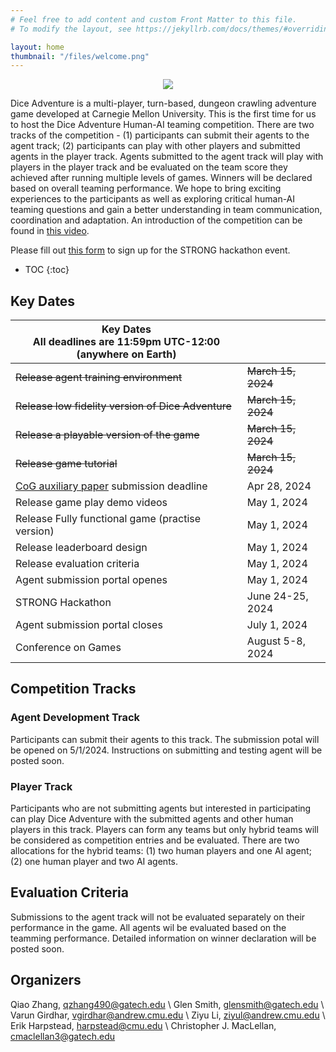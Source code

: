 ```yaml
---
# Feel free to add content and custom Front Matter to this file.
# To modify the layout, see https://jekyllrb.com/docs/themes/#overriding-theme-defaults

layout: home
thumbnail: "/files/welcome.png"
---
```


<p align="center">
<img src = "/files/welcome.png"></p>

 Dice Adventure is a multi-player, turn-based, dungeon crawling adventure game developed at Carnegie Mellon University. This is the first time for us to host the Dice Adventure Human-AI teaming competition. There are two tracks of the competition - (1) participants can submit their agents to the agent track;  (2) participants can play with other players and submitted agents in the player track. Agents submitted to the agent track will play with players in the player track and be evaluated on the team score they achieved after running multiple levels of games. Winners will be declared based on overall teaming performance. We hope to bring exciting experiences to the participants as well as exploring critical human-AI teaming questions and gain a better understanding in team communication, coordination and adaptation. An introduction of the competition can be found in [this video](https://www.youtube.com/watch?v=cvV_hTAYgy4).
 <!-- https://www.dropbox.com/request/5Fnu21FIHgVk9pnTmxId -->

<!-- update signup forms -->
Please fill out [this form](https://gatech.co1.qualtrics.com/jfe/form/SV_cBkazbWRdGRW9y6) to sign up for the STRONG hackathon event.
<!-- Please fill out [this form](https://gatech.co1.qualtrics.com/jfe/form/SV_9RorHqvlSm3QoSi) to sign up for [STRONG hackathon](STRONG_hackathon.markdown) updates.\\
Please fill out [this form](https://gatech.co1.qualtrics.com/jfe/form/SV_4ZrjT6HzbdmDv8y) to sign up for [CoG Competition](cog_competition.markdown) updates. -->

* TOC
{:toc}


## Key Dates

| Key Dates<br/>All deadlines are 11:59pm UTC-12:00 (anywhere on Earth) |                     |
|---------------------------------------------------|---------------------|
|~~Release agent training environment~~                 |~~March 15, 2024~~       |
|~~Release low fidelity version of Dice Adventure~~     |~~March 15, 2024~~       |
|~~Release a playable version of the game~~             |~~March 15, 2024~~       |
|~~Release game tutorial~~                              |~~March 15, 2024~~       |
|[CoG auxiliary paper](https://2024.ieee-cog.org/call-proposals/#cfp) submission deadline                |Apr 28, 2024             |
|Release game play demo videos                      |May 1, 2024          |
|Release Fully functional game (practise version)   |May 1, 2024          |
|Release leaderboard design                         |May 1, 2024          |
|Release evaluation criteria                        |May 1, 2024          |
|Agent submission portal openes                     |May 1, 2024          |
|STRONG Hackathon                                   |June 24-25, 2024     |
|Agent submission portal closes                     |July 1, 2024         |
|Conference on Games                                |August 5-8, 2024     |



<!-- - Tutorial
    - different characters and their abilities
    - obstacles: stone, trap, monster
- Game rules
- Demo video
    - pinning system
    - battling system -->


## Competition Tracks

### Agent Development Track
Participants can submit their agents to this track. The submission potal will be opened on 5/1/2024.
Instructions on submitting and testing agent will be posted soon.

### Player Track
Participants who are not submitting agents but interested in participating can play Dice Adventure with the submitted agents and other human players in this track. Players can form any teams but only hybrid teams will be considered as competition entries and be evaluated. There are two allocations for the hybrid teams: (1) two human players and one AI agent; (2) one human player and two AI agents.

## Evaluation Criteria
Submissions to the agent track will not be evaluated separately on their performance in the game. All agents wil be evaluated based on the teamming performance. Detailed information on winner declaration will be posted soon.

## Organizers
Qiao Zhang, qzhang490@gatech.edu \\
Glen Smith, glensmith@gatech.edu \\
Varun Girdhar, vgirdhar@andrew.cmu.edu \\
Ziyu Li, ziyul@andrew.cmu.edu \\
Erik Harpstead, harpstead@cmu.edu \\
Christopher J. MacLellan, cmaclellan3@gatech.edu

